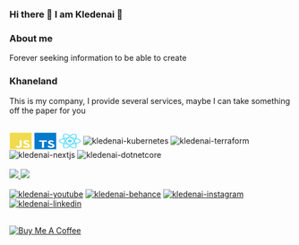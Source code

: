 ### Hi there 👋  I am Kledenai 🌱

<!--
**Kledenai/kledenai** is a ✨ _special_ ✨ repository because its `README.md` (this file) appears on your GitHub profile.

Here are some ideas to get you started:

- 🔭 I’m currently working on ...
- 🌱 I’m currently learning ...
- 👯 I’m looking to collaborate on ...
- 🤔 I’m looking for help with ...
- 💬 Ask me about ...
- 📫 How to reach me: ...
- 😄 Pronouns: ...
- ⚡ Fun fact: ...
-->

### About me

Forever seeking information to be able to create

### Khaneland

This is my company, I provide several services, maybe I can take something off the paper for you

<div style="display: inline_block"><br>
  <img align="center" alt="kledenai-js" height="30" width="40" src="https://raw.githubusercontent.com/devicons/devicon/master/icons/javascript/javascript-plain.svg">
  <img align="center" alt="kledenai-ts" height="30" width="40" src="https://raw.githubusercontent.com/devicons/devicon/master/icons/typescript/typescript-plain.svg">
  <img align="center" alt="kledenai-react" height="30" width="40" src="https://raw.githubusercontent.com/devicons/devicon/master/icons/react/react-original.svg">
  <img align="center" alt="kledenai-kubernetes" height="30" width="40" src="https://cdn.jsdelivr.net/gh/devicons/devicon/icons/kubernetes/kubernetes-plain.svg">
  <img align="center" alt="kledenai-terraform" height="30" width="40" src="https://cdn.jsdelivr.net/gh/devicons/devicon/icons/terraform/terraform-original.svg">
  <img align="center" alt="kledenai-nextjs" height="30" width="40" src="https://cdn.jsdelivr.net/gh/devicons/devicon/icons/nextjs/nextjs-original.svg">
  <img align="center" alt="kledenai-dotnetcore" height="30" width="40" src="https://cdn.jsdelivr.net/gh/devicons/devicon/icons/dotnetcore/dotnetcore-original.svg">
</div>
<br/>
<div align="left">
  <a href="https://github.com/kledenai">
  <img height="180em" src="https://github-readme-stats.vercel.app/api?username=kledenai&show_icons=true&hide_border=true&theme=dark&include_all_commits=true&count_private=true"/>
  <img height="180em" src="https://github-readme-stats.vercel.app/api/top-langs/?username=kledenai&layout=compact&theme=dark&hide_border=true&langs_count=7"/>
</div>
<br/>
<div>
  <a href="https://www.youtube.com/@kledenai" target="_blank"><img src="https://img.shields.io/badge/YouTube-FF0000?style=for-the-badge&logo=youtube&logoColor=white" alt="kledenai-youtube"></a>
  <a href="https://www.behance.net/kledenai" target="_blank"><img src="https://img.shields.io/badge/Behance-1769ff?style=for-the-badge&logo=behance&logoColor=white" alt="kledenai-behance"></a>
  <a href="https://www.instagram.com/kledenai/" target="_blank"><img src="https://img.shields.io/badge/-Instagram-%23E4405F?style=for-the-badge&logo=instagram&logoColor=white" alt="kledenai-instagram"></a>
  <a href="https://www.linkedin.com/in/bruno-rocha" target="_blank"><img src="https://img.shields.io/badge/-LinkedIn-%230077B5?style=for-the-badge&logo=linkedin&logoColor=white" alt="kledenai-linkedin"></a>
</div>

<br/>

<a href="https://www.buymeacoffee.com/kledenai" target="_blank"><img src="https://cdn.buymeacoffee.com/buttons/v2/default-yellow.png" alt="Buy Me A Coffee" style="height: 35px !important;width: 127px !important;" ></a>
